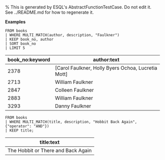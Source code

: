 % This is generated by ESQL's AbstractFunctionTestCase. Do not edit it. See ../README.md for how to regenerate it.

**Examples**

```esql
FROM books
| WHERE MULTI_MATCH(author, description, "Faulkner")
| KEEP book_no, author
| SORT book_no
| LIMIT 5
```

| book_no:keyword | author:text |
| --- | --- |
| 2378 | [Carol Faulkner, Holly Byers Ochoa, Lucretia Mott] |
| 2713 | William Faulkner |
| 2847 | Colleen Faulkner |
| 2883 | William Faulkner |
| 3293 | Danny Faulkner |

```esql
FROM books
| WHERE MULTI_MATCH(title, description, "Hobbit Back Again", {"operator": "AND"})
| KEEP title;
```

| title:text |
| --- |
| The Hobbit or There and Back Again |



